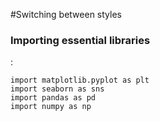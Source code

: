 #Switching between styles

<h3> Importing essential libraries </h3> :

```
import matplotlib.pyplot as plt
import seaborn as sns
import pandas as pd
import numpy as np

```
